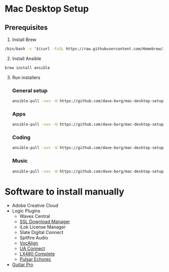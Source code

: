 # Mac Desktop Setup

## Prerequisites 

1. Install Brew

```bash
/bin/bash -c "$(curl -fsSL https://raw.githubusercontent.com/Homebrew/install/HEAD/install.sh)"
```

2. Install Ansible

```bash
brew install ansible
```

3. Run installers

    ### General setup
    ```bash
    ansible-pull -vvv -U https://github.com/dave-borg/mac-desktop-setup.git -d /Users/dborgees/mac-desktop-setup general-setup/playbook.yaml --ask-become-pass
    ```

    ### Apps
    ```bash
    ansible-pull -vvv -U https://github.com/dave-borg/mac-desktop-setup.git -d /Users/dborgees/mac-desktop-setup apps/playbook.yaml --ask-become-pass
    ```

    ### Coding
    ```bash
    ansible-pull -vvv -U https://github.com/dave-borg/mac-desktop-setup.git -d /Users/dborgees/mac-desktop-setup coding/playbook.yaml --ask-become-pass
    ```

    ### Music

    ```bash
    ansible-pull -vvv -U https://github.com/dave-borg/mac-desktop-setup.git
    ```

# Software to install manually

- Adobe Creative Cloud
- Logic Plugins
    - Waves Central
    - [SSL Download Manager](https://solidstatelogic.com/ssl-download-manager)
    - iLok License Manager
    - Slate Digital Connect
    - Spitfire Audio
    - [VocAlign](https://www.synchroarts.com/downloads#vocalign-ultra)
    - [UA Connect](https://www.uaudio.com/volt/start)
    - [LX480 Complete](https://shop.relabdevelopment.com/dashboard/orders/2803-1753-9816)
    - [Pulsar Echorec](https://pulsar.audio/download/)
- [Guitar Pro](https://www.guitar-pro.com/my-account)
